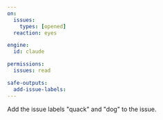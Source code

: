 ```yaml
---
on:
  issues:
    types: [opened]
  reaction: eyes

engine: 
  id: claude

permissions:
  issues: read

safe-outputs:
  add-issue-labels:
---
```


Add the issue labels "quack" and "dog" to the issue.

